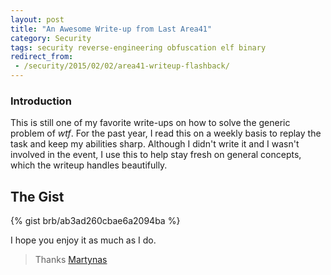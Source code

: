 ```yaml
---
layout: post
title: "An Awesome Write-up from Last Area41"
category: Security
tags: security reverse-engineering obfuscation elf binary
redirect_from:
 - /security/2015/02/02/area41-writeup-flashback/
---
```


### Introduction

This is still one of my favorite write-ups on how to solve the generic problem of _*wtf*_. For the past year, I read this on a weekly basis to replay the task and keep my abilities sharp. Although I didn't write it and I wasn't involved in the event, I use this to help stay fresh on general concepts, which the writeup handles beautifully.

## The Gist

{% gist brb/ab3ad260cbae6a2094ba %}

I hope you enjoy it as much as I do.

> Thanks [Martynas](http://lambda.lt/)